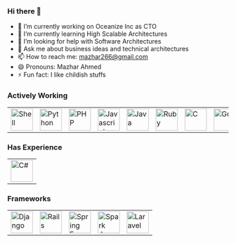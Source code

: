 ### Hi there 👋

- 🔭 I’m currently working on Oceanize Inc as CTO
- 🌱 I’m currently learning High Scalable Architectures
- 🤔 I’m looking for help with Software Architectures
- 💬 Ask me about business ideas and technical architectures
- 📫 How to reach me: mazhar266@gmail.com
- 😄 Pronouns: Mazhar Ahmed
- ⚡ Fun fact: I like childish stuffs

### Actively Working
<table>
  <tr>
    <td><img src="https://img.icons8.com/fluent/100/000000/console.png" height="50" alt="Shell" /></td>
    <td><img src="https://img.icons8.com/color/96/000000/python.png" height="50" alt="Python" /></td>
    <td><img src="https://img.icons8.com/officel/80/000000/php-logo.png" height="50" alt="PHP" /></td>
    <td><img src="https://img.icons8.com/color/96/000000/javascript.png" height="50" alt="Javascript" /></td>
    <td><img src="https://img.icons8.com/color/96/000000/java-coffee-cup-logo.png" height="50" alt="Java" /></td>
    <td><img src="https://img.icons8.com/color/96/000000/ruby-programming-language.png" height="50" alt="Ruby" /></td>
    <td><img src="https://img.icons8.com/color/96/000000/c-programming.png" height="50" alt="C" /></td>
    <td><img src="https://img.icons8.com/color/96/000000/golang.png" height="50" alt="Go" /></td>
  </tr>
</table>

### Has Experience
<table>
  <tr>
    <td><img src="https://img.icons8.com/ios-filled/100/000000/c-sharp-logo.png" height="50" alt="C#" /></td>
  </tr>
</table>

### Frameworks
<table>
  <tr>
    <td><img src="https://img.icons8.com/color/96/000000/django.png" height="50" alt="Django" /></td>
    <td><img src="https://rubyonrails.org/images/rails-logo.svg" height="50" alt="Rails" /></td>
    <td><img src="https://spring.io/images/spring-logo-9146a4d3298760c2e7e49595184e1975.svg" height="50" alt="Spring Framework" /></td>
    <td><img src="http://sparkjava.com/img/logo.svg" height="50" alt="Spark Java" /></td>
    <td><img src="https://laravel.com/img/logotype.min.svg" height="50" alt="Laravel" /></td>
  </tr>
</table>
